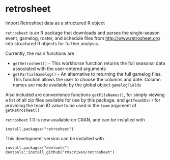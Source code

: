 # retrosheet
Import Retrosheet data as a structured R object

`retrosheet` is an R package that downloads and parses the single-season event, gamelog, roster, and schedule
files from http://www.retrosheet.org into structured R objects for further analysis.

Currently, the main functions are
 - `getRetrosheet()` - This workhorse function returns the full seasonal data associated with the user-entered 
 arguments
 - `getPartialGamelog()` - An alternative to returning the full gamelog files.  This function allows the user
 to choose the columns and date. Column names are made available by the global object `gamelogFields`
 
Also included are convenience functions `getFileNames()`, for simply viewing a list of all zip files available
for use by this package, and `getTeamIDs()` for providing the team ID value to be used in the `team` argument of
`getRetrosheet()`

`retrosheet` 1.0 is now available on CRAN, and can be installed with

	install.packages("retrosheet")
	
This development version can be installed with 

	install.packages("devtools")
	devtools::install_github("rmscriven/retrosheet")
